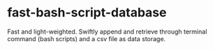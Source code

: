 # fast-bash-script-database
Fast and light-weighted. Swiftly append and retrieve through terminal command (bash scripts) and a csv file as data storage.
